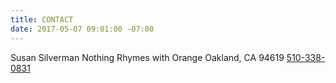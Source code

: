 ```yaml
---
title: CONTACT
date: 2017-05-07 09:01:00 -07:00
---
```


Susan Silverman
Nothing Rhymes with Orange
Oakland, CA 94619
[
510-338-0831](http://sasilve2002@gmail.com)
